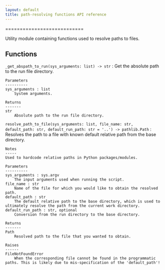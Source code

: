 ```yaml
---
layout: default
title: path-resolving functions API reference
---
```


===========================

Utility module containing functions used to resolve paths to files.

Functions
---------

`_get_abspath_to_run(sys_arguments: list) -> str`
:   Get the absolute path to the run file directory.

    Parameters
    ----------
    sys_arguments : list
        System arguments.
    
    Returns
    -------
    str
        Absolute path to the run file directory.

`resolve_path_to_file(sys_arguments: list, file_name: str, default_path: str, default_run_path: str = '..') -> pathlib.Path`
:   Resolves the path to a file with known default relative path from the base directory.

    Notes
    -----
    Used to hardcode relative paths in Python packages/modules.
    
    Parameters
    ----------
    sys_arguments : sys.argv
        The input arguments used when running the script.
    file_name : str
        Name of the file for which you would like to obtain the resolved path.
    default_path : str
        The default relative path to the base directory, which is used to ultimately resolve the path from the current work directory.
    default_run_path : str, optional
        Conversion from the run directory to the base directory.
    
    Returns
    -------
    Path
        Resolved path to the file that you wanted to obtain.
    
    Raises
    ------
    FileNotFoundError
        When the corresponding file cannot be found in the programmatic paths. This is likely due to mis-specification of the 'default_path'!
